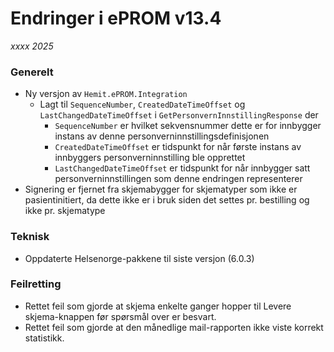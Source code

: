 # Endringer i ePROM v13.4
*xxxx 2025*

### Generelt
- Ny versjon av `Hemit.ePROM.Integration`
    - Lagt til `SequenceNumber`, `CreatedDateTimeOffset` og `LastChangedDateTimeOffset` i `GetPersonvernInnstillingResponse` der
        - `SequenceNumber` er hvilket sekvensnummer dette er for innbygger instans av denne personverninnstillingsdefinisjonen
        - `CreatedDateTimeOffset` er tidspunkt for når første instans av innbyggers personverninnstilling ble opprettet
        - `LastChangedDateTimeOffset` er tidspunkt for når innbygger satt personverninnstillingen som denne endringen representerer
- Signering er fjernet fra skjemabygger for skjematyper som ikke er pasientinitiert, da dette ikke er i bruk siden det settes pr. bestilling og ikke pr. skjematype 

### Teknisk
- Oppdaterte Helsenorge-pakkene til siste versjon (6.0.3)

### Feilretting
- Rettet feil som gjorde at skjema enkelte ganger hopper til Levere skjema-knappen før spørsmål over er besvart.
- Rettet feil som gjorde at den månedlige mail-rapporten ikke viste korrekt statistikk.